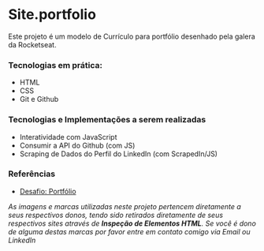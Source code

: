 # Site.portfolio

Este projeto é um modelo de Currículo para portfólio desenhado pela galera da Rocketseat. 

### Tecnologias em prática:

* HTML
* CSS
* Git e Github

### Tecnologias e Implementações a serem realizadas

* Interatividade com JavaScript
* Consumir a API do Github (com JS)
* Scraping de Dados do Perfil do LinkedIn (com ScrapedIn/JS)


### Referências

* [Desafio: Portfólio](https://efficient-sloth-d85.notion.site/Desafio-Portfolio-1d3db21e654941f5872aece5fcc6bcc6#feb0f1f5f4b14433a1d8284bdf52f1bc)

_As imagens e marcas utilizadas neste projeto pertencem diretamente a seus respectivos donos, tendo sido retirados diretamente de seus respectivos sites através de **Inspeção de Elementos HTML**. Se você é dono de alguma destas marcas por favor entre em contato comigo via Email ou LinkedIn_
